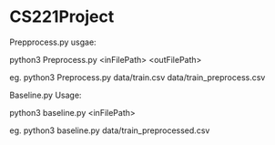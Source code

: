 # CS221Project

Prepprocess.py usgae:

python3 Preprocess.py \<inFilePath\> \<outFilePath\>

eg. python3 Preprocess.py data/train.csv data/train_preprocess.csv

Baseline.py Usage:

python3 baseline.py \<inFilePath\>

eg. python3 baseline.py data/train_preprocessed.csv

